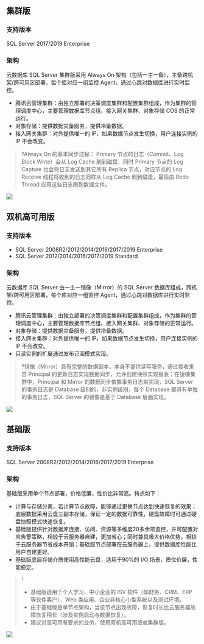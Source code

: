 ## 集群版
### 支持版本
SQL Server 2017/2019 Enterprise

### 架构
云数据库 SQL Server 集群版采用 Always On 架构（包括一主一备），主备跨机架/跨可用区部署，每个库对应一组监控 Agent，通过心跳对数据库进行实时监控。
- 腾讯云管理集群：由独立部署的决策调度集群和配置集群组成，作为集群的管理调度中心，主要管理数据库节点组、接入网关集群、对象存储 COS 的正常运行。
- 对象存储：提供数据灾备服务，提供冷备数据。
- 接入网关集群：对外提供唯一的 IP，如果数据节点发生切换，用户连接实例的 IP 不会改变。


>?Always On 的基本同步过程：
>Primary 节点的日志（Commit、Log Block Write）会从 Log Cache 刷到磁盘，同时 Primary 节点的 Log Capture 也会将日志发送到其它所有 Replica 节点，对应节点的 Log Receive 线程将收到的日志同样从 Log Cache 刷到磁盘，最后由 Redo Thread 应用这些日志刷到数据文件。
>
![](https://main.qcloudimg.com/raw/e282782dd413238f1b2b6f7b9a0306b0.png)


## 双机高可用版
### 支持版本
- SQL Server 2008R2/2012/2014/2016/2017/2019 Enterprise
- SQL Server 2012/2014/2016/2017/2019 Standard

### 架构
云数据库 SQL Server 由一主一镜像（Mirror）的 SQL Server 数据库组成，跨机架/跨可用区部署，每个库对应一组监控 Agent，通过心跳对数据库进行实时监控。
- 腾讯云管理集群：由独立部署的决策调度集群和配置集群组成，作为集群的管理调度中心，主要管理数据库节点组、接入网关集群、对象存储的正常运行。
- 对象存储：提供数据灾备服务，提供冷备数据。
- 接入网关集群：对外提供唯一的 IP，如果数据节点发生切换，用户连接实例的 IP 不会改变。
- 只读实例的扩展通过发布订阅模式实现。

>?镜像（Mirror）具有完整的数据副本，本身不提供读写服务，通过接收来自 Principal 的更新日志实现数据同步，允许创建快照实现报表；在镜像集群中，Principal 和 Mirror 的数据同步依靠事务日志来实现，SQL Server 的事务日志是 Database 级别的，非实例级别，每个 Database 都具有单独的事务日志，SQL Server 的镜像是基于 Database 层面实现。

![](https://main.qcloudimg.com/raw/6d5bd0293f81a1f2d9a3f32ee908adc7.png)

## 基础版
### 支持版本
SQL Server 2008R2/2012/2014/2016/2017/2019 Enterprise

### 架构
基础版采用单个节点部署，价格低廉，性价比非常高。特点如下：
- 计算与存储分离，若计算节点故障，能够通过更换节点达到快速恢复的效果；底层数据采用云盘三副本存储，保证一定的数据可靠性，硬盘故障时可通过硬盘快照模式快速恢复。
- 基础版提供针对数据库连接、访问、资源等多维度20多余项监控，并可配置对应告警策略，相较于云服务器自建，更加省心；同时兼具极大价格优势，相较于云服务器节省成本开销；基础版节点部署在云服务器上，提供数据库性能比用户自建更好。
- 基础版底层存储介质使用高性能云盘，适用于90%的 I/O 场景，质优价廉，性能稳定。
>!
>- 基础版适用于个人学习、中小企业的 ISV 软件（如财务、CRM、ERP 等软件客户）、Web 类应用、企业非核心小型系统以及测试环境。
>- 由于基础版是单节点架构，当该节点出现故障，恢复时长比云服务器故障恢复稍长（涉及实例启动与数据恢复）。
>- 建议对高可用有要求的业务，使用双机高可用版或集群版。

![](https://main.qcloudimg.com/raw/89b7de103f8fe6e251f5dc58fc81cf34.svg)


